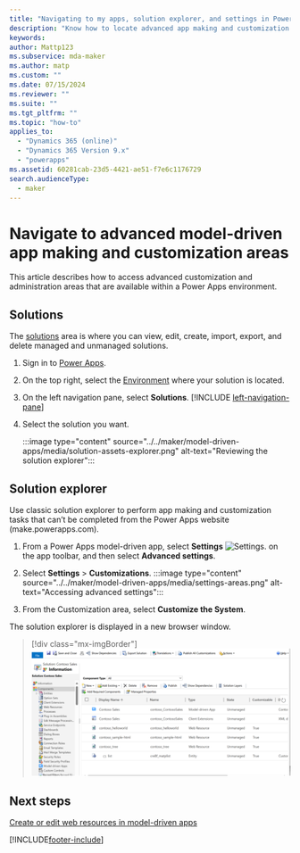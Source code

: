 ```yaml
---
title: "Navigating to my apps, solution explorer, and settings in Power Apps | Microsoft Docs"
description: "Know how to locate advanced app making and customization areas in Power Apps"
keywords: 
author: Mattp123
ms.subservice: mda-maker
ms.author: matp
ms.custom: ""
ms.date: 07/15/2024
ms.reviewer: ""
ms.suite: ""
ms.tgt_pltfrm: ""
ms.topic: "how-to"
applies_to: 
  - "Dynamics 365 (online)"
  - "Dynamics 365 Version 9.x"
  - "powerapps"
ms.assetid: 60281cab-23d5-4421-ae51-f7e6c1176729
search.audienceType: 
  - maker
---
```


# Navigate to advanced model-driven app making and customization areas

This article describes how to access advanced customization and administration areas that are available within a Power Apps environment.

## Solutions

The [solutions](../model-driven-apps/model-driven-app-glossary.md#solution) area is where you can view, edit, create, import, export, and delete managed and unmanaged solutions.

1. Sign in to [Power Apps](https://make.powerapps.com/?utm_source=padocs&utm_medium=linkinadoc&utm_campaign=referralsfromdoc).
2. On the top right, select the [Environment](../model-driven-apps/model-driven-app-glossary.md#environment) where your solution is located.
3. On the left navigation pane, select **Solutions**. [!INCLUDE [left-navigation-pane](../../includes/left-navigation-pane.md)]
4. Select the solution you want.

   :::image type="content" source="../../maker/model-driven-apps/media/solution-assets-explorer.png" alt-text="Reviewing the solution explorer":::

## Solution explorer

Use classic solution explorer to perform app making and customization tasks that can’t be completed from the Power Apps website (make.powerapps.com).

1. From a Power Apps model-driven app, select **Settings** ![Settings.](../model-driven-apps/media/powerapps-gear.png) on the app toolbar, and then select **Advanced settings**.

1. Select **Settings** > **Customizations**.
   :::image type="content" source="../../maker/model-driven-apps/media/settings-areas.png" alt-text="Accessing advanced settings":::

1. From the Customization area, select **Customize the System**.

The solution explorer is displayed in a new browser window.
> [!div class="mx-imgBorder"]
> ![Solution explorer.](media/model-driven-app-overview/solutionexplorer-entitiescollapsed.png "Classic solution explorer")

## Next steps

[Create or edit web resources in model-driven apps](create-edit-web-resources.md)

[!INCLUDE[footer-include](../../includes/footer-banner.md)]
